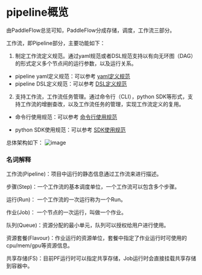 # pipeline概览

由PaddleFlow总览可知，PaddleFlow分成存储，调度，工作流三部分。

工作流，即Pipeline部分，主要功能如下：

1. 制定工作流定义规范。通过yaml规范或者DSL规范支持以有向无环图（DAG）的形式定义多个节点间的运行参数，以及运行关系。

- pipeline yaml定义规范：可以参考 [yaml定义规范]
- pipeline DSL定义规范：可以参考 [DSL定义规范]

2. 支持工作流，工作流任务管理。通过命令行（CLI），python SDK等形式，支持工作流的增删查改，以及工作流任务的管理，实现工作流定义的复用。

- 命令行使用规范：可以参考 [命令行使用规范]

- python SDK使用规范：可以参考 [SDK使用规范]

总体架构如下：
![image](https://user-images.githubusercontent.com/98313109/188802245-14388118-853c-4159-80fa-255cad414c1c.png)

### 名词解释

工作流(Pipeline)：项目中运行的静态信息通过工作流来进行描述。

步骤(Step)：一个工作流的基本调度单位，一个工作流可以包含多个步骤。

运行(Run)： 一个工作流的一次运行称为一个Run。

作业(Job)： 一个节点的一次运行，叫做一个作业。

队列(Queue)：资源分配的最小单元，队列可以授权给用户进行使用。

资源套餐(Flavour)：作业运行的资源单位，套餐中指定了作业运行时可使用的cpu/mem/gpu等资源信息。

共享存储(FS)：目前PF运行时可以指定共享存储，Job运行时会直接挂载共享存储到容器中。


[yaml定义规范]: /docs/zh_cn/reference/pipeline/yaml_definition
[命令行使用规范]: /docs/zh_cn/reference/client_command_reference.md
[SDK使用规范]: /docs/zh_cn/reference/sdk_reference/sdk_reference.md
[DSL定义规范]: /docs/zh_cn/reference/pipeline/dsl_definition
